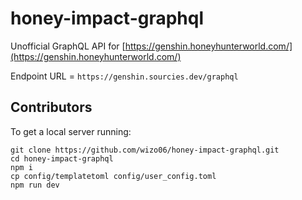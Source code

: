 # honey-impact-graphql

Unofficial GraphQL API for [https://genshin.honeyhunterworld.com/](https://genshin.honeyhunterworld.com/)

Endpoint URL = `https://genshin.sourcies.dev/graphql`

## Contributors

To get a local server running:

```
git clone https://github.com/wizo06/honey-impact-graphql.git
cd honey-impact-graphql
npm i
cp config/templatetoml config/user_config.toml
npm run dev
```